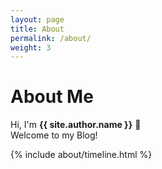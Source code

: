 ```yaml
---
layout: page
title: About
permalink: /about/
weight: 3
---
```


# **About Me**

Hi, I'm **{{ site.author.name }}** :wave:<br>
Welcome to my Blog!

<div class="row">
<!-- {% include about/skills.html title="Programming Skills" source=site.data.programming-skills %} -->
<!-- {% include about/skills.html title="Other Skills" source=site.data.other-skills %} -->
</div>

<div class="row">
{% include about/timeline.html %}
</div>